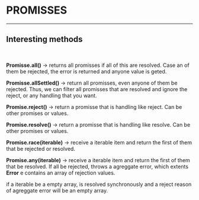 # PROMISSES

---

## Interesting methods

<br/>

**Promisse.all()** -> returns all promisses if all of this are resolved. Case an of them be rejected, the error is returned and anyone value is geted.

**Promisse.allSettled()** -> return all promisses, even anyone of them be rejected. Thus, we can filter all promisses that are resolved and ignore the reject, or any handling that you want.

**Promise.reject()** -> return a promisse that is handling like reject. Can be other promises or values.

**Promise.resolve()** -> return a promisse that is handling like resolve. Can be other promises or values.

**Promise.race(iterable)** -> receive a iterable item and return the first of them that be rejected or resolved.

**Promise.any(iterable)** -> receive a iterable item and return the first of them that be resolved. If all be rejected, throws a agreggate error, which extents **Error** e contains an array of rejection values.

if a iterable be a empty array, is resolved synchronously and a reject reason of agreggate error will be an empty array.
